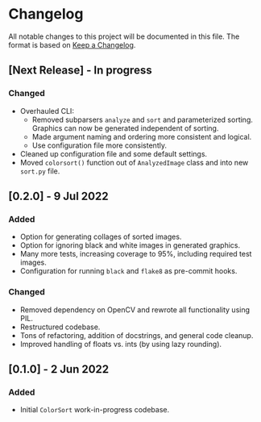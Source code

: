 # Changelog
All notable changes to this project will be documented in this file. The format is based on [Keep a Changelog](https://keepachangelog.com/en/1.0.0/).

## [Next Release] - In progress
### Changed 
- Overhauled CLI: 
    - Removed subparsers `analyze` and `sort` and parameterized sorting. Graphics can now be generated independent of sorting.
    - Made argument naming and ordering more consistent and logical. 
    - Use configuration file more consistently.
- Cleaned up configuration file and some default settings.
- Moved `colorsort()` function out of `AnalyzedImage` class and into new `sort.py` file. 

## [0.2.0] - 9 Jul 2022
### Added
- Option for generating collages of sorted images. 
- Option for ignoring black and white images in generated graphics. 
- Many more tests, increasing coverage to 95%, including required test images.
- Configuration for running `black` and `flake8` as pre-commit hooks. 

### Changed
- Removed dependency on OpenCV and rewrote all functionality using PIL.
- Restructured codebase. 
- Tons of refactoring, addition of docstrings, and general code cleanup.
- Improved handling of floats vs. ints (by using lazy rounding).

## [0.1.0] - 2 Jun 2022
### Added
- Initial `ColorSort` work-in-progress codebase.
